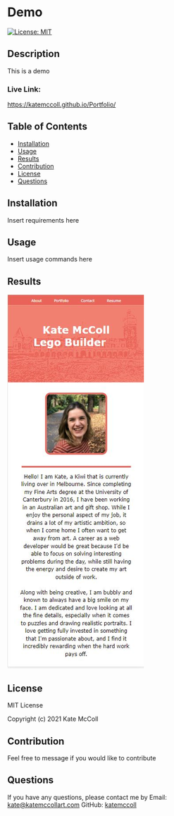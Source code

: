 
# Demo

[![License: MIT](https://img.shields.io/badge/License-MIT-yellow.svg)](https://opensource.org/licenses/MIT)
    
## Description
This is a demo

### Live Link: 
https://katemccoll.github.io/Portfolio/    

## Table of Contents
- [Installation](#installation)
- [Usage](#usage)
- [Results](#results)
- [Contribution](#contribution)
- [License](#license)
- [Questions](#questions)


## Installation
Insert requirements here

## Usage
Insert usage commands here

## Results
![photo](./assets/images/mobile-1.JPG)


## License
MIT License

Copyright (c) 2021 Kate McColl

## Contribution
Feel free to message if you would like to contribute

## Questions 
If you have any questions, please contact me by Email: kate@katemccollart.com GitHub: [katemccoll](https://github.com/katemccoll)
